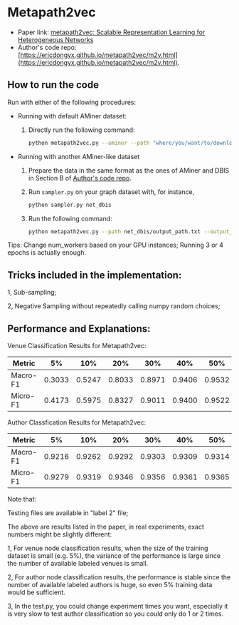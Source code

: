 Metapath2vec
============

- Paper link: [metapath2vec: Scalable Representation Learning for Heterogeneous Networks](https://ericdongyx.github.io/papers/KDD17-dong-chawla-swami-metapath2vec.pdf)
- Author's code repo: [https://ericdongyx.github.io/metapath2vec/m2v.html](https://ericdongyx.github.io/metapath2vec/m2v.html). 



How to run the code
-----
Run with either of the following procedures:

* Running with default AMiner dataset:
  1. Directly run the following command:

     ```bash
     python metapath2vec.py --aminer --path "where/you/want/to/download" --output_file "your_model_output_path"
     ```
* Running with another AMiner-like dataset
  1. Prepare the data in the same format as the ones of AMiner and DBIS in Section B of [Author's code repo](https://ericdongyx.github.io/metapath2vec/m2v.html).
  2. Run `sampler.py` on your graph dataset with, for instance,

     ```bash
     python sampler.py net_dbis
     ```
  3. Run the following command:

     ```bash
     python metapath2vec.py --path net_dbis/output_path.txt --output_file "your_model_output_path"
     ```

Tips: Change num_workers based on your GPU instances; Running 3 or 4 epochs is actually enough. 

Tricks included in the implementation:
-------
1, Sub-sampling;

2, Negative Sampling without repeatedly calling numpy random choices;

Performance and Explanations:
-------
Venue Classification Results for Metapath2vec:

| Metric | 5% | 10% | 20% | 30% | 40% | 50% | 60% | 70% | 80% | 90% |
| ------ | -- | --- | --- | --- | --- | --- | --- | --- | --- | --- |
| Macro-F1 | 0.3033 | 0.5247 | 0.8033 | 0.8971 | 0.9406 | 0.9532 | 0.9529 | 0.9701 | 0.9683 | 0.9670 |
| Micro-F1 | 0.4173 | 0.5975 | 0.8327 | 0.9011 | 0.9400 | 0.9522 | 0.9537 | 0.9725 | 0.9815 | 0.9857 |

Author Classfication Results for Metapath2vec:

| Metric | 5% | 10% | 20% | 30% | 40% | 50% | 60% | 70% | 80% | 90% |
| ------ | -- | --- | --- | --- | --- | --- | --- | --- | --- | --- |
| Macro-F1 | 0.9216 | 0.9262 | 0.9292 | 0.9303 | 0.9309 | 0.9314 | 0.9315 | 0.9316 | 0.9319 | 0.9320 |
| Micro-F1 | 0.9279 | 0.9319 | 0.9346 | 0.9356 | 0.9361 | 0.9365 | 0.9365 | 0.9365 | 0.9367 | 0.9369 |

Note that: 

Testing files are available in "label 2" file;

The above are results listed in the paper, in real experiments, exact numbers might be slightly different:

1, For venue node classification results, when the size of the training dataset is small (e.g. 5%), the variance of the performance is large since the number of available labeled venues is small. 

2, For author node classification results, the performance is stable since the number of available labeled authors is huge, so even 5% training data would be sufficient.

3, In the test.py, you could change experiment times you want, especially it is very slow to test author classification so you could only do 1 or 2 times.
